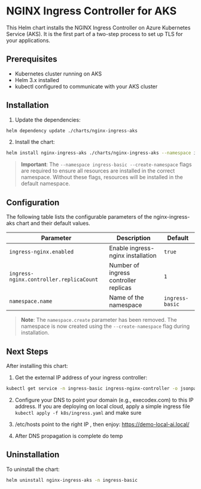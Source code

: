 # NGINX Ingress Controller for AKS

This Helm chart installs the NGINX Ingress Controller on Azure Kubernetes Service (AKS). It is the first part of a two-step process to set up TLS for your applications.

## Prerequisites

- Kubernetes cluster running on AKS
- Helm 3.x installed
- kubectl configured to communicate with your AKS cluster

## Installation

1. Update the dependencies:
```bash
helm dependency update ./charts/nginx-ingress-aks
```

2. Install the chart:
```bash
helm install nginx-ingress-aks ./charts/nginx-ingress-aks --namespace ingress-basic --create-namespace
```

> **Important**: The `--namespace ingress-basic --create-namespace` flags are required to ensure all resources are installed in the correct namespace. Without these flags, resources will be installed in the default namespace.

## Configuration

The following table lists the configurable parameters of the nginx-ingress-aks chart and their default values.

| Parameter | Description | Default |
| --------- | ----------- | ------- |
| `ingress-nginx.enabled` | Enable ingress-nginx installation | `true` |
| `ingress-nginx.controller.replicaCount` | Number of ingress controller replicas | `1` |
| `namespace.name` | Name of the namespace | `ingress-basic` |

> **Note**: The `namespace.create` parameter has been removed. The namespace is now created using the `--create-namespace` flag during installation.

## Next Steps

After installing this chart:

1. Get the external IP address of your ingress controller:
```bash
kubectl get service -n ingress-basic ingress-nginx-controller -o jsonpath='{.status.loadBalancer.ingress[0].ip}'
```

2. Configure your DNS to point your domain (e.g., execodex.com) to this IP address.
If you are deploying on local cloud, apply a simple ingress file 
` kubectl apply -f k8s/ingress.yaml ` and make sure
3. /etc/hosts point to the right IP , then enjoy:
https://demo-local-ai.local/

3. After DNS propagation is complete do temp

## Uninstallation

To uninstall the chart:
```bash
helm uninstall nginx-ingress-aks -n ingress-basic
```